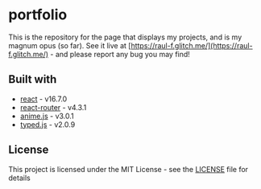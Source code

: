 # portfolio

This is the repository for the page that displays my projects, and is my magnum opus (so far). See it live at [https://raul-f.glitch.me/](https://raul-f.glitch.me/) - and please report any bug you may find!

## Built with

-   [react](https://reactjs.org/) - v16.7.0
-   [react-router](https://reacttraining.com/react-router/) - v4.3.1
-   [anime.js](https://animejs.com/) - v3.0.1
-   [typed.js](https://github.com/mattboldt/typed.js/) - v2.0.9

## License

This project is licensed under the MIT License - see the [LICENSE](https://github.com/raul-f/portfolio/blob/master/LICENSE) file for details
